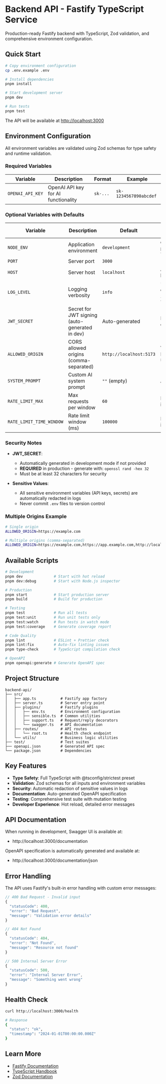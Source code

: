 # Backend API - Fastify TypeScript Service

Production-ready Fastify backend with TypeScript, Zod validation, and comprehensive environment configuration.

## Quick Start

```bash
# Copy environment configuration
cp .env.example .env

# Install dependencies
pnpm install

# Start development server
pnpm dev

# Run tests
pnpm test
```

The API will be available at [http://localhost:3000](http://localhost:3000)

## Environment Configuration

All environment variables are validated using Zod schemas for type safety and runtime validation.

### Required Variables

| Variable | Description | Format | Example |
|----------|-------------|--------|---------|
| `OPENAI_API_KEY` | OpenAI API key for AI functionality | `sk-...` | `sk-1234567890abcdef` |

### Optional Variables with Defaults

| Variable | Description | Default | Valid Values |
|----------|-------------|---------|--------------|
| `NODE_ENV` | Application environment | `development` | `development`, `production`, `test` |
| `PORT` | Server port | `3000` | 1-65535 |
| `HOST` | Server host | `localhost` | Any valid hostname |
| `LOG_LEVEL` | Logging verbosity | `info` | `fatal`, `error`, `warn`, `info`, `debug`, `trace` |
| `JWT_SECRET` | Secret for JWT signing (auto-generated in dev) | Auto-generated | Min 32 characters |
| `ALLOWED_ORIGIN` | CORS allowed origins (comma-separated) | `http://localhost:5173` | Valid HTTP(S) URLs |
| `SYSTEM_PROMPT` | Custom AI system prompt | `""` (empty) | Any string |
| `RATE_LIMIT_MAX` | Max requests per window | `60` | Positive integer |
| `RATE_LIMIT_TIME_WINDOW` | Rate limit window (ms) | `100000` | Positive integer |

### Security Notes

- **JWT_SECRET**: 
  - Automatically generated in development mode if not provided
  - **REQUIRED** in production - generate with: `openssl rand -hex 32`
  - Must be at least 32 characters for security
  
- **Sensitive Values**: 
  - All sensitive environment variables (API keys, secrets) are automatically redacted in logs
  - Never commit `.env` files to version control

### Multiple Origins Example

```bash
# Single origin
ALLOWED_ORIGIN=https://example.com

# Multiple origins (comma-separated)
ALLOWED_ORIGIN=https://example.com,https://app.example.com,http://localhost:3000
```

## Available Scripts

```bash
# Development
pnpm dev              # Start with hot reload
pnpm dev:debug        # Start with Node.js inspector

# Production
pnpm start            # Start production server
pnpm build            # Build for production

# Testing
pnpm test             # Run all tests
pnpm test:unit        # Run unit tests only
pnpm test:watch       # Run tests in watch mode
pnpm test:coverage    # Generate coverage report

# Code Quality
pnpm lint             # ESLint + Prettier check
pnpm lint:fix         # Auto-fix linting issues
pnpm type-check       # TypeScript compilation check

# OpenAPI
pnpm openapi:generate # Generate OpenAPI spec
```

## Project Structure

```
backend-api/
├── src/
│   ├── app.ts           # Fastify app factory
│   ├── server.ts        # Server entry point
│   ├── plugins/         # Fastify plugins
│   │   ├── env.ts       # Environment configuration
│   │   ├── sensible.ts  # Common utilities
│   │   ├── support.ts   # Request/reply decorators
│   │   └── swagger.ts   # API documentation
│   ├── routes/          # API routes
│   │   └── root.ts      # Health check endpoint
│   └── utils/           # Business logic utilities
├── test/                # Test suites
├── openapi.json         # Generated API spec
└── package.json         # Dependencies
```

## Key Features

- **Type Safety**: Full TypeScript with @tsconfig/strictest preset
- **Validation**: Zod schemas for all inputs and environment variables
- **Security**: Automatic redaction of sensitive values in logs
- **Documentation**: Auto-generated OpenAPI specification
- **Testing**: Comprehensive test suite with mutation testing
- **Developer Experience**: Hot reload, detailed error messages

## API Documentation

When running in development, Swagger UI is available at:
- http://localhost:3000/documentation

OpenAPI specification is automatically generated and available at:
- http://localhost:3000/documentation/json

## Error Handling

The API uses Fastify's built-in error handling with custom error messages:

```typescript
// 400 Bad Request - Invalid input
{
  "statusCode": 400,
  "error": "Bad Request",
  "message": "Validation error details"
}

// 404 Not Found
{
  "statusCode": 404,
  "error": "Not Found",
  "message": "Resource not found"
}

// 500 Internal Server Error
{
  "statusCode": 500,
  "error": "Internal Server Error",
  "message": "Something went wrong"
}
```

## Health Check

```bash
curl http://localhost:3000/health

# Response
{
  "status": "ok",
  "timestamp": "2024-01-01T00:00:00.000Z"
}
```

## Learn More

- [Fastify Documentation](https://fastify.dev/docs/latest/)
- [TypeScript Handbook](https://www.typescriptlang.org/docs/)
- [Zod Documentation](https://zod.dev/)
